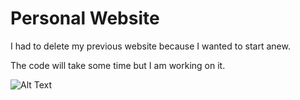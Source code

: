 # Personal Website

I had to delete my previous website because I wanted to start anew.

The code will take some time but I am working on it.



![ Alt Text](URL)
